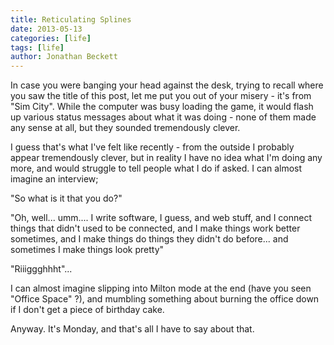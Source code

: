 ```yaml
---
title: Reticulating Splines
date: 2013-05-13
categories: [life]
tags: [life]
author: Jonathan Beckett
---
```


In case you were banging your head against the desk, trying to recall where you saw the title of this post, let me put you out of your misery - it's from "Sim City". While the computer was busy loading the game, it would flash up various status messages about what it was doing - none of them made any sense at all, but they sounded tremendously clever.

I guess that's what I've felt like recently - from the outside I probably appear tremendously clever, but in reality I have no idea what I'm doing any more, and would struggle to tell people what I do if asked. I can almost imagine an interview;

"So what is it that you do?"

"Oh, well... umm.... I write software, I guess, and web stuff, and I connect things that didn't used to be connected, and I make things work better sometimes, and I make things do things they didn't do before... and sometimes I make things look pretty"

"Riiiggghhht"...

I can almost imagine slipping into Milton mode at the end (have you seen "Office Space" ?), and mumbling something about burning the office down if I don't get a piece of birthday cake.

Anyway. It's Monday, and that's all I have to say about that.